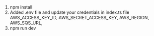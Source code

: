 1) npm install
2) Added .env file and update your credentials in index.ts file
   AWS_ACCESS_KEY_ID,
   AWS_SECRET_ACCESS_KEY,
   AWS_REGION,
   AWS_SQS_URL,
4) npm run dev
